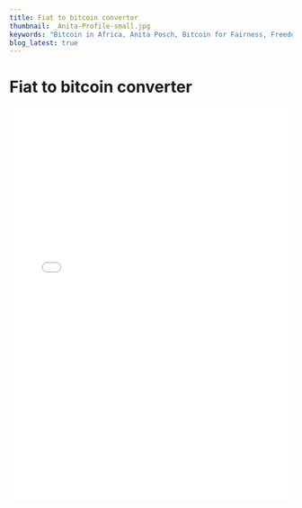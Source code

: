 ```yaml
---
title: Fiat to bitcoin converter
thumbnail: _Anita-Profile-small.jpg
keywords: "Bitcoin in Africa, Anita Posch, Bitcoin for Fairness, Freedom Technology"
blog_latest: true
---
```


# Fiat to bitcoin converter

<iframe src="/user/data/tools/bitcoin-converter.html" 
           width="100%" 
           height="700" 
           frameborder="0" 
           style="max-width: 500px; margin: 0 auto; display: block;">
   </iframe>
